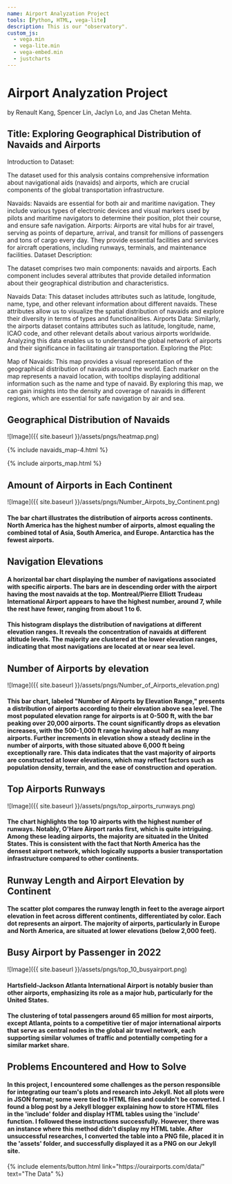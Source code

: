 ```yaml
---
name: Airport Analyzation Project
tools: [Python, HTML, vega-lite]
description: This is our "observatory". 
custom_js:
  - vega.min
  - vega-lite.min
  - vega-embed.min
  - justcharts
---
```



# Airport Analyzation Project

by Renault Kang, Spencer Lin, Jaclyn Lo, and Jas Chetan Mehta.

## Title: Exploring Geographical Distribution of Navaids and Airports

Introduction to Dataset:

The dataset used for this analysis contains comprehensive information about navigational aids (navaids) and airports, which are crucial components of the global transportation infrastructure.

Navaids: Navaids are essential for both air and maritime navigation. They include various types of electronic devices and visual markers used by pilots and maritime navigators to determine their position, plot their course, and ensure safe navigation.
Airports: Airports are vital hubs for air travel, serving as points of departure, arrival, and transit for millions of passengers and tons of cargo every day. They provide essential facilities and services for aircraft operations, including runways, terminals, and maintenance facilities.
Dataset Description:

The dataset comprises two main components: navaids and airports. Each component includes several attributes that provide detailed information about their geographical distribution and characteristics.

Navaids Data: This dataset includes attributes such as latitude, longitude, name, type, and other relevant information about different navaids. These attributes allow us to visualize the spatial distribution of navaids and explore their diversity in terms of types and functionalities.
Airports Data: Similarly, the airports dataset contains attributes such as latitude, longitude, name, ICAO code, and other relevant details about various airports worldwide. Analyzing this data enables us to understand the global network of airports and their significance in facilitating air transportation.
Exploring the Plot:

Map of Navaids:
This map provides a visual representation of the geographical distribution of navaids around the world.
Each marker on the map represents a navaid location, with tooltips displaying additional information such as the name and type of navaid.
By exploring this map, we can gain insights into the density and coverage of navaids in different regions, which are essential for safe navigation by air and sea.

## Geographical Distribution of Navaids 

![Image]({{ site.baseurl }}/assets/pngs/heatmap.png)

{% include navaids_map-4.html %}

{% include airports_map.html %}

## Amount of Airports in Each Continent 

![Image]({{ site.baseurl }}/assets/pngs/Number_Airpots_by_Continent.png)

#### The bar chart illustrates the distribution of airports across continents. North America has the highest number of airports, almost equaling the combined total of Asia, South America, and Europe. Antarctica has the fewest airports.

## Navigation Elevations

<vegachart schema-url="{{ site.baseurl }}/assets/json/top_airports_navaids.json" style="width: 100%"></vegachart>

#### A horizontal bar chart displaying the number of navigations associated with specific airports. The bars are in descending order with the airport having the most navaids at the top. Montreal/Pierre Elliott Trudeau International Airport appears to have the highest number, around 7, while the rest have fewer, ranging from about 1 to 6.




<vegachart schema-url="{{ site.baseurl }}/assets/json/navaids_elev.json" style="width: 100%"></vegachart>

#### This histogram displays the distribution of navigations at different elevation ranges. It reveals the concentration of navaids at different altitude levels. The majority are clustered at the lower elevation ranges, indicating that most navigations are located at or near sea level.




## Number of Airports by elevation

![Image]({{ site.baseurl }}/assets/pngs/Number_of_Airports_elevation.png)

#### This bar chart, labeled "Number of Airports by Elevation Range," presents a distribution of airports according to their elevation above sea level. The most populated elevation range for airports is at 0-500 ft, with the bar peaking over 20,000 airports. The count significantly drops as elevation increases, with the 500-1,000 ft range having about half as many airports. Further increments in elevation show a steady decline in the number of airports, with those situated above 6,000 ft being exceptionally rare. This data indicates that the vast majority of airports are constructed at lower elevations, which may reflect factors such as population density, terrain, and the ease of construction and operation.

## Top Airports Runways

![Image]({{ site.baseurl }}/assets/pngs/top_airports_runways.png)

#### The chart highlights the top 10 airports with the highest number of runways. Notably, O'Hare Airport ranks first, which is quite intriguing. Among these leading airports, the majority are situated in the United States. This is consistent with the fact that North America has the densest airport network, which logically supports a busier transportation infrastructure compared to other continents.

## Runway Length and Airport Elevation by Continent

<vegachart schema-url="{{ site.baseurl }}/assets/json/runway_airport_.json" style="width: 100%"></vegachart>


#### The scatter plot compares the runway length in feet to the average airport elevation in feet across different continents, differentiated by color. Each dot represents an airport. The majority of airports, particularly in Europe and North America, are situated at lower elevations (below 2,000 feet).

## Busy Airport by Passenger in 2022

![Image]({{ site.baseurl }}/assets/pngs/top_10_busyairport.png)

<vegachart schema-url="{{ site.baseurl }}/assets/json/busy_airport.json" style="width: 100%"></vegachart>

#### Hartsfield-Jackson Atlanta International Airport is notably busier than other airports, emphasizing its role as a major hub, particularly for the United States. 
#### The clustering of total passengers around 65 million for most airports, except Atlanta, points to a competitive tier of major international airports that serve as central nodes in the global air travel network, each supporting similar volumes of traffic and potentially competing for a similar market share.

## Problems Encountered and How to Solve
#### In this project, I encountered some challenges as the person responsible for integrating our team's plots and research into Jekyll. Not all plots were in JSON format; some were tied to HTML files and couldn't be converted. I found a blog post by a Jekyll blogger explaining how to store HTML files in the 'include' folder and display HTML tables using the 'include' function. I followed these instructions successfully. However, there was an instance where this method didn't display my HTML table. After unsuccessful researches, I converted the table into a PNG file, placed it in the 'assets' folder, and successfully displayed it as a PNG on our Jekyll site.


<div class="left">
{% include elements/button.html link="https://ourairports.com/data/" text="The Data" %}
</div>